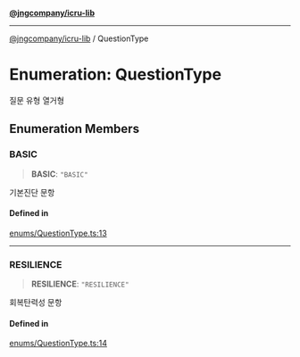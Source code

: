 [**@jngcompany/icru-lib**](../README.md)

***

[@jngcompany/icru-lib](../globals.md) / QuestionType

# Enumeration: QuestionType

질문 유형 열거형

## Enumeration Members

### BASIC

> **BASIC**: `"BASIC"`

기본진단 문항

#### Defined in

[enums/QuestionType.ts:13](https://github.com/jngcompany/icru-lib/blob/761e262af29fb19aea42bf1fcdb824ee624d8160/src/enums/QuestionType.ts#L13)

***

### RESILIENCE

> **RESILIENCE**: `"RESILIENCE"`

회복탄력성 문항

#### Defined in

[enums/QuestionType.ts:14](https://github.com/jngcompany/icru-lib/blob/761e262af29fb19aea42bf1fcdb824ee624d8160/src/enums/QuestionType.ts#L14)
